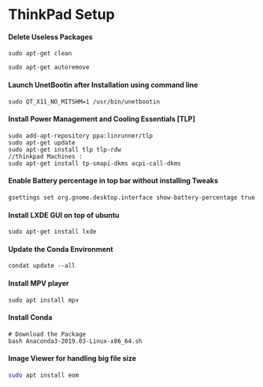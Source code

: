 # ThinkPad Setup
#### Delete Useless Packages

```
sudo apt-get clean

sudo apt-get autoremove
```

#### Launch UnetBootin after Installation using command line  

```
sudo QT_X11_NO_MITSHM=1 /usr/bin/unetbootin
```

#### Install Power Management and Cooling Essentials [TLP]

```
sudo add-apt-repository ppa:linrunner/tlp
sudo apt-get update
sudo apt-get install tlp tlp-rdw
//thinkpad Machines :
sudo apt-get install tp-smapi-dkms acpi-call-dkms
```

#### Enable Battery percentage in top bar without installing Tweaks

```shell
gsettings set org.gnome.desktop.interface show-battery-percentage true
```



#### Install LXDE GUI on top of ubuntu  

``` sudo apt-get install lxde ```

#### Update the Conda Environment

``` 
condat update --all
```

#### Install MPV player 

```shell
sudo apt install mpv
```

#### Install Conda

```shell
# Download the Package
bash Anaconda3-2019.03-Linux-x86_64.sh

```

#### Image Viewer for handling big file size

```bash
sudo apt install eom
```

